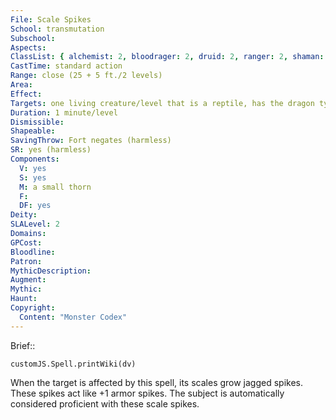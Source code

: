 ```yaml
---
File: Scale Spikes
School: transmutation
Subschool: 
Aspects: 
ClassList: { alchemist: 2, bloodrager: 2, druid: 2, ranger: 2, shaman: 2, sorcerer: 2, wizard: 2, witch: 2 }
CastTime: standard action
Range: close (25 + 5 ft./2 levels)
Area: 
Effect: 
Targets: one living creature/level that is a reptile, has the dragon type, or has the reptilian subtype, and that also has a natural armor bonus of at least +1
Duration: 1 minute/level
Dismissible: 
Shapeable: 
SavingThrow: Fort negates (harmless)
SR: yes (harmless)
Components:
  V: yes
  S: yes
  M: a small thorn
  F: 
  DF: yes
Deity: 
SLALevel: 2
Domains: 
GPCost: 
Bloodline: 
Patron: 
MythicDescription: 
Augment: 
Mythic: 
Haunt: 
Copyright:
  Content: "Monster Codex"
---
```

Brief:: 

```dataviewjs
customJS.Spell.printWiki(dv)
```

When the target is affected by this spell, its scales grow jagged spikes. These spikes act like +1 armor spikes. The subject is automatically considered proficient with these scale spikes.
